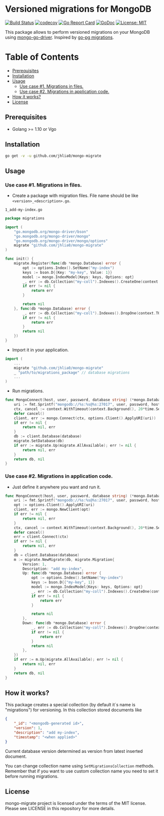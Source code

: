 # Versioned migrations for MongoDB
[![Build Status](https://travis-ci.org/xakep666/mongo-migrate.svg?branch=master)](https://travis-ci.org/xakep666/mongo-migrate)
[![codecov](https://codecov.io/gh/xakep666/mongo-migrate/branch/master/graph/badge.svg)](https://codecov.io/gh/xakep666/mongo-migrate)
[![Go Report Card](https://goreportcard.com/badge/github.com/jhlia0/mongo-migrate)](https://goreportcard.com/report/github.com/jhlia0/mongo-migrate)
[![GoDoc](https://godoc.org/github.com/jhlia0/mongo-migrate?status.svg)](https://godoc.org/github.com/jhlia0/mongo-migrate)
[![License: MIT](https://img.shields.io/badge/License-MIT-yellow.svg)](https://opensource.org/licenses/MIT)

This package allows to perform versioned migrations on your MongoDB using [mongo-go-driver](https://github.com/mongodb/mongo-go-driver).
Inspired by [go-pg migrations](https://github.com/go-pg/migrations).

Table of Contents
=================

* [Prerequisites](#prerequisites)
* [Installation](#installation)
* [Usage](#usage)
  * [Use case \#1\. Migrations in files\.](#use-case-1-migrations-in-files)
  * [Use case \#2\. Migrations in application code\.](#use-case-2-migrations-in-application-code)
* [How it works?](#how-it-works)
* [License](#license)

## Prerequisites
* Golang >= 1.10 or Vgo

## Installation
```bash
go get -v -u github.com/jhlia0/mongo-migrate
```

## Usage
### Use case #1. Migrations in files.

* Create a package with migration files.
File name should be like `<version>_<description>.go`.

`1_add-my-index.go`

```go
package migrations

import (
	"go.mongodb.org/mongo-driver/bson"
	"go.mongodb.org/mongo-driver/mongo"
	"go.mongodb.org/mongo-driver/mongo/options"
	migrate "github.com/jhlia0/mongo-migrate"
)

func init() {
	migrate.Register(func(db *mongo.Database) error {
		opt := options.Index().SetName("my-index")
		keys := bson.D{{Key: "my-key", Value: 1}}
		model := mongo.IndexModel{Keys: keys, Options: opt}
		_, err := db.Collection("my-coll").Indexes().CreateOne(context.TODO(), model)
		if err != nil {
			return err
		}

		return nil
	}, func(db *mongo.Database) error {
		_, err := db.Collection("my-coll").Indexes().DropOne(context.TODO(), "my-index")
		if err != nil {
			return err
		}
		return nil
	})
}
```

* Import it in your application.
```go
import (
    ...
    migrate "github.com/jhlia0/mongo-migrate"
    _ "path/to/migrations_package" // database migrations
    ...
)
```

* Run migrations.
```go
func MongoConnect(host, user, password, database string) (*mongo.Database, error) {
	uri := fmt.Sprintf("mongodb://%s:%s@%s:27017", user, password, host)
	ctx, cancel := context.WithTimeout(context.Background(), 20*time.Second)
	defer cancel()
	client, err := mongo.Connect(ctx, options.Client().ApplyURI(uri))
	if err != nil {
		return nil, err
	}
	db := client.Database(database)
	migrate.SetDatabase(db)
	if err := migrate.Up(migrate.AllAvailable); err != nil {
		return nil, err
	}
	return db, nil
}
```

### Use case #2. Migrations in application code.
* Just define it anywhere you want and run it.
```go
func MongoConnect(host, user, password, database string) (*mongo.Database, error) {
	uri := fmt.Sprintf("mongodb://%s:%s@%s:27017", user, password, host)
	opt := options.Client().ApplyURI(uri)
	client, err := mongo.NewClient(opt)
	if err != nil {
		return nil, err
	}
	ctx, cancel := context.WithTimeout(context.Background(), 20*time.Second)
	defer cancel()
	err = client.Connect(ctx)
	if err != nil {
		return nil, err
	}
	db = client.Database(database)
	m := migrate.NewMigrate(db, migrate.Migration{
		Version: 1,
		Description: "add my-index",
		Up: func(db *mongo.Database) error {
			opt := options.Index().SetName("my-index")
			keys := bson.D{{"my-key", 1}}
			model := mongo.IndexModel{Keys: keys, Options: opt}
			_, err := db.Collection("my-coll").Indexes().CreateOne(context.TODO(), model)
			if err != nil {
				return err
			}

			return nil
		},
		Down: func(db *mongo.Database) error {
			_, err := db.Collection("my-coll").Indexes().DropOne(context.TODO(), "my-index")
			if err != nil {
				return err
			}
			return nil
		},
	})
	if err := m.Up(migrate.AllAvailable); err != nil {
		return nil, err
	}
	return db, nil
}
```

## How it works?
This package creates a special collection (by default it`s name is "migrations") for versioning.
In this collection stored documents like
```json
{
    "_id": "<mongodb-generated id>",
    "version": 1,
    "description": "add my-index",
    "timestamp": "<when applied>"
}
```
Current database version determined as version from latest inserted document.

You can change collection name using `SetMigrationsCollection` methods.
Remember that if you want to use custom collection name you need to set it before running migrations.

## License
mongo-migrate project is licensed under the terms of the MIT license. Please see LICENSE in this repository for more details.
